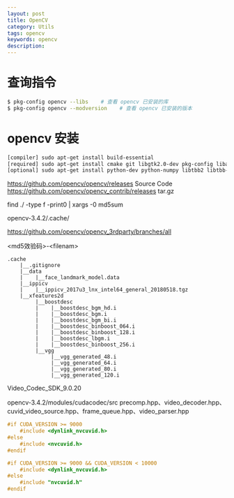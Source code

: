 ```yaml
---
layout: post
title: OpenCV
category: Utils
tags: opencv
keywords: opencv
description:
---
```


# 查询指令

```bash
$ pkg-config opencv --libs    # 查看 opencv 已安装的库
$ pkg-config opencv --modversion    # 查看 opencv 已安装的版本
```

# opencv 安装

```bash
[compiler] sudo apt-get install build-essential
[required] sudo apt-get install cmake git libgtk2.0-dev pkg-config libavcodec-dev libavformat-dev libswscale-dev
[optional] sudo apt-get install python-dev python-numpy libtbb2 libtbb-dev libjpeg-dev libpng-dev libtiff-dev libjasper-dev libdc1394-22-dev
```

https://github.com/opencv/opencv/releases           Source Code
https://github.com/opencv/opencv_contrib/releases   tar.gz

find ./ -type f -print0 | xargs -0 md5sum

opencv-3.4.2/.cache/

https://github.com/opencv/opencv_3rdparty/branches/all

\<md5效验码\>-\<filenam\>

    .cache
        |__.gitignore
        |__data
        |    |__face_landmark_model.data
        |__ippicv
        |    |__ippicv_2017u3_lnx_intel64_general_20180518.tgz
        |__xfeatures2d
             |__boostdesc
             |    |__boostdesc_bgm_hd.i
             |    |__boostdesc_bgm.i
             |    |__boostdesc_bgm_bi.i
             |    |__boostdesc_binboost_064.i
             |    |__boostdesc_binboost_128.i
             |    |__boostdesc_lbgm.i
             |    |__boostdesc_binboost_256.i
             |__vgg
                  |__vgg_generated_48.i
                  |__vgg_generated_64.i
                  |__vgg_generated_80.i
                  |__vgg_generated_120.i

Video_Codec_SDK_9.0.20

opencv-3.4.2/modules/cudacodec/src
precomp.hpp、video_decoder.hpp、cuvid_video_source.hpp、frame_queue.hpp、video_parser.hpp

```c++
#if CUDA_VERSION >= 9000
    #include <dynlink_nvcuvid.h>
#else
    #include <nvcuvid.h>
#endif
```

```c++
#if CUDA_VERSION >= 9000 && CUDA_VERSION < 10000
    #include <dynlink_nvcuvid.h>
#else
    #include "nvcuvid.h"
#endif
```
